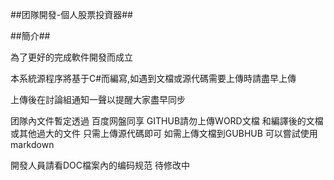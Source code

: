 ##团隊開發-個人股票投資器##

##簡介##

為了更好的完成軟件開發而成立

本系統源程序將基于C#而編寫,如遇到文檔或源代碼需要上傳時請盡早上傳

上傳後在討論組通知一聲以提醒大家盡早同步

团隊內文件暫定透過 百度网盤同享  GITHUB請勿上傳WORD文檔 和編譯後的文檔 或其他過大的文件 只需上傳源代碼即可
如需上傳文檔到GUBHUB 可以嘗試使用 markdown  

開發人員請看DOC檔案內的编码规范 待修改中
